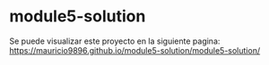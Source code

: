 # module5-solution

Se puede visualizar este proyecto en la siguiente pagina: https://mauricio9896.github.io/module5-solution/module5-solution/
